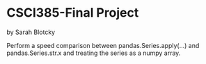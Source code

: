 # CSCI385-Final Project
by Sarah Blotcky

Perform a speed comparison between pandas.Series.apply(...) and pandas.Series.str.x and treating the series as a numpy array.